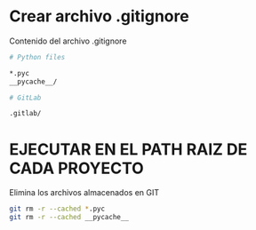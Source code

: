 # Crear archivo .gitignore

Contenido del archivo .gitignore
``` bash
# Python files

*.pyc
__pycache__/

# GitLab

.gitlab/
```

# EJECUTAR EN EL PATH RAIZ DE CADA PROYECTO


Elimina los archivos almacenados en GIT

``` bash
git rm -r --cached *.pyc
git rm -r --cached __pycache__
``` 

